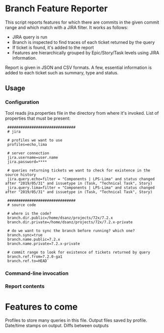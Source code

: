 # Branch Feature Reporter

This script reports features for which there are commits in the given commit range and which match with a JIRA filter. 
It works as follows:
* JIRA query is run
* Branch is inspected to find traces of each ticket returned by the query
* If ticket is found, it's added to the report
* Features are hierarchically grouped by Epic/Story/Task levels using JIRA information.

Report is given in JSON and CSV formats. A few, essential information is added to each ticket such as summary, type and status.

## Usage
### Configuration
Tool reads jira.properties file in the directory from where it's invoked. 
List of properties that must be present:

```
 ###############################
 # jira
 
 # profiles we want to use
 profiles=echo,lima
 
 # server connection 
 jira.username=user.name
 jira.password=****
 
 # queries returning tickets we want to check for existence in the source history
 jira.query.echo=filter = "Components | LPS-Lima" and status changed after "2019/05/31" and issuetype in (Task, "Technical Task", Story)
 jira.query.lima=filter = "Components | LPS-Lima" and status changed after "2019/05/31" and issuetype in (Task, "Technical Task", Story)
 
 ###############################
 # source code
 
 # where is the code?
 branch.dir.public=/home/dsanz/projects/72x/7.2.x
 branch.dir.private=/home/dsanz/projects/72x/7.2.x-private
 
 # do we want to sync the branch before running? which one?
 branch.sync=true
 branch.name.public=7.2.x
 branch.name.private=7.2.x-private
 
 # commit range to look for existence of tickets returned by query
 branch.ref.from=7.2.0-ga1
 branch.ref.to=HEAD` 
```
### Command-line invocation

### Report contents

# Features to come
Profiles to store many queries in this file. Output files saved by profile. Date/time stamps on output. Diffs between outputs